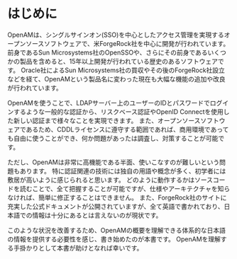 # はじめに

OpenAMは、シングルサインオン(SSO)を中心としたアクセス管理を実現するオープンソースソフトウェアで、米ForgeRock社を中心に開発が行われています。 
前身であるSun Microsystems社のOpenSSOや、さらにその前身であるいくつかの製品を含めると、15年以上開発が行われている歴史のあるソフトウェアです。 
Oracle社によるSun Microsystems社の買収やその後のForgeRock社設立などを経て、OpenAMという製品名に変わった現在も大幅な機能の追加や改良が行われています。

OpenAMを使うことで、LDAPサーバー上のユーザーのIDとパスワードでログインするような一般的な認証から、リスクベース認証やOpenID Connectを使用した新しい認証まで様々なことを実現できます。
また、オープンソースソフトウェアであるため、CDDLライセンスに遵守する範囲であれば、商用環境であっても自由に使うことができ、何か問題があったは調査し、対策することが可能です。

ただし、OpenAMは非常に高機能である半面、使いこなすのが難しいという問題もあります。
特に認証関連の技術には独自の用語や概念が多く、初学者には敷居が高いように感じられると思います。
どのように動作するかはソースコードを読むことで、全て把握することが可能ですが、仕様やアーキテクチャを知らなければ、簡単に修正することはできません。
また、ForgeRock社のサイトに充実した公式ドキュメントが公開されていますが、全て英語で書かれており、日本語での情報は十分にあるとは言えないのが現状です。

このような状況を改善するため、OpenAMの概要を理解できる体系的な日本語の情報を提供する必要性を感じ、書き始めたのが本書です。
OpenAMを理解する手掛かりとして本書が助けとなれば幸いです。
